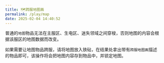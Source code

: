 ```yaml
---
title: 🗺️跨服地图画
permalink: /play/map
date: 2025-02-04 14:40:52
---
```


普通的`地图`物品无法在主服区、生电区、迷失领域之间穿梭，否则地图的内容会根据该服区的地图数据而改变。

如果需要让地图物品跨服，请将地图放入铁砧，在结果处拿出带有`跨服地图画`描述的物品即可，该操作将会把地图内容存到物品中，并锁定地图。
